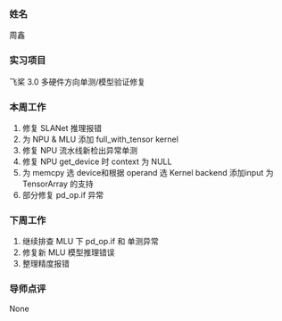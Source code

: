 ### 姓名

周鑫

### 实习项目

飞桨 3.0 多硬件方向单测/模型验证修复

### 本周工作

1. 修复 SLANet 推理报错
2. 为 NPU & MLU 添加 full_with_tensor kernel
3. 修复 NPU 流水线新检出异常单测
4. 修复 NPU get_device 时 context 为 NULL
5. 为 memcpy 选 device和根据 operand 选 Kernel backend 添加input 为 TensorArray 的支持
6. 部分修复 pd_op.if 异常

### 下周工作

1. 继续排查 MLU 下 pd_op.if 和 单测异常
2. 修复新 MLU 模型推理错误
3. 整理精度报错

### 导师点评
None